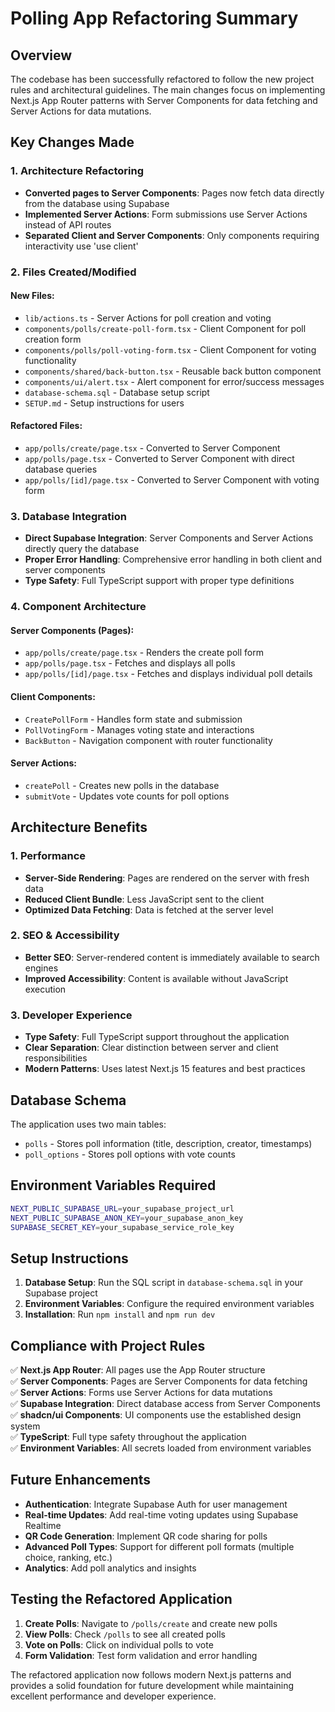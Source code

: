 # Polling App Refactoring Summary

## Overview
The codebase has been successfully refactored to follow the new project rules and architectural guidelines. The main changes focus on implementing Next.js App Router patterns with Server Components for data fetching and Server Actions for data mutations.

## Key Changes Made

### 1. Architecture Refactoring
- **Converted pages to Server Components**: Pages now fetch data directly from the database using Supabase
- **Implemented Server Actions**: Form submissions use Server Actions instead of API routes
- **Separated Client and Server Components**: Only components requiring interactivity use 'use client'

### 2. Files Created/Modified

#### New Files:
- `lib/actions.ts` - Server Actions for poll creation and voting
- `components/polls/create-poll-form.tsx` - Client Component for poll creation form
- `components/polls/poll-voting-form.tsx` - Client Component for voting functionality
- `components/shared/back-button.tsx` - Reusable back button component
- `components/ui/alert.tsx` - Alert component for error/success messages
- `database-schema.sql` - Database setup script
- `SETUP.md` - Setup instructions for users

#### Refactored Files:
- `app/polls/create/page.tsx` - Converted to Server Component
- `app/polls/page.tsx` - Converted to Server Component with direct database queries
- `app/polls/[id]/page.tsx` - Converted to Server Component with voting form

### 3. Database Integration
- **Direct Supabase Integration**: Server Components and Server Actions directly query the database
- **Proper Error Handling**: Comprehensive error handling in both client and server components
- **Type Safety**: Full TypeScript support with proper type definitions

### 4. Component Architecture

#### Server Components (Pages):
- `app/polls/create/page.tsx` - Renders the create poll form
- `app/polls/page.tsx` - Fetches and displays all polls
- `app/polls/[id]/page.tsx` - Fetches and displays individual poll details

#### Client Components:
- `CreatePollForm` - Handles form state and submission
- `PollVotingForm` - Manages voting state and interactions
- `BackButton` - Navigation component with router functionality

#### Server Actions:
- `createPoll` - Creates new polls in the database
- `submitVote` - Updates vote counts for poll options

## Architecture Benefits

### 1. Performance
- **Server-Side Rendering**: Pages are rendered on the server with fresh data
- **Reduced Client Bundle**: Less JavaScript sent to the client
- **Optimized Data Fetching**: Data is fetched at the server level

### 2. SEO & Accessibility
- **Better SEO**: Server-rendered content is immediately available to search engines
- **Improved Accessibility**: Content is available without JavaScript execution

### 3. Developer Experience
- **Type Safety**: Full TypeScript support throughout the application
- **Clear Separation**: Clear distinction between server and client responsibilities
- **Modern Patterns**: Uses latest Next.js 15 features and best practices

## Database Schema

The application uses two main tables:
- `polls` - Stores poll information (title, description, creator, timestamps)
- `poll_options` - Stores poll options with vote counts

## Environment Variables Required

```bash
NEXT_PUBLIC_SUPABASE_URL=your_supabase_project_url
NEXT_PUBLIC_SUPABASE_ANON_KEY=your_supabase_anon_key
SUPABASE_SECRET_KEY=your_supabase_service_role_key
```

## Setup Instructions

1. **Database Setup**: Run the SQL script in `database-schema.sql` in your Supabase project
2. **Environment Variables**: Configure the required environment variables
3. **Installation**: Run `npm install` and `npm run dev`

## Compliance with Project Rules

✅ **Next.js App Router**: All pages use the App Router structure  
✅ **Server Components**: Pages are Server Components for data fetching  
✅ **Server Actions**: Forms use Server Actions for data mutations  
✅ **Supabase Integration**: Direct database access from Server Components  
✅ **shadcn/ui Components**: UI components use the established design system  
✅ **TypeScript**: Full type safety throughout the application  
✅ **Environment Variables**: All secrets loaded from environment variables  

## Future Enhancements

- **Authentication**: Integrate Supabase Auth for user management
- **Real-time Updates**: Add real-time voting updates using Supabase Realtime
- **QR Code Generation**: Implement QR code sharing for polls
- **Advanced Poll Types**: Support for different poll formats (multiple choice, ranking, etc.)
- **Analytics**: Add poll analytics and insights

## Testing the Refactored Application

1. **Create Polls**: Navigate to `/polls/create` and create new polls
2. **View Polls**: Check `/polls` to see all created polls
3. **Vote on Polls**: Click on individual polls to vote
4. **Form Validation**: Test form validation and error handling

The refactored application now follows modern Next.js patterns and provides a solid foundation for future development while maintaining excellent performance and developer experience.
